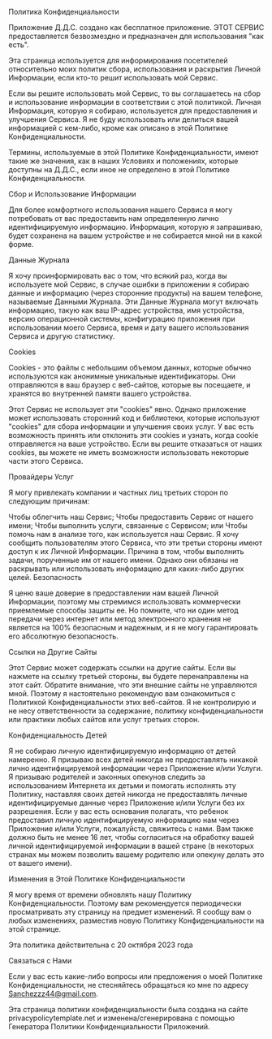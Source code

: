 Политика Конфиденциальности

 Приложение Д.Д.С. создано как бесплатное приложение. ЭТОТ СЕРВИС предоставляется безвозмездно и предназначен для использования "как есть".

Эта страница используется для информирования посетителей относительно моих политик сбора, использования и раскрытия Личной Информации, если кто-то решит использовать мой Сервис.

Если вы решите использовать мой Сервис, то вы соглашаетесь на сбор и использование информации в соответствии с этой политикой. Личная Информация, которую я собираю, используется для предоставления и улучшения Сервиса. Я не буду использовать или делиться вашей информацией с кем-либо, кроме как описано в этой Политике Конфиденциальности.

Термины, используемые в этой Политике Конфиденциальности, имеют такие же значения, как в наших Условиях и положениях, которые доступны на Д.Д.С., если иное не определено в этой Политике Конфиденциальности.

Сбор и Использование Информации

Для более комфортного использования нашего Сервиса я могу потребовать от вас предоставить нам определенную лично идентифицируемую информацию. Информация, которую я запрашиваю, будет сохранена на вашем устройстве и не собирается мной ни в какой форме.

Данные Журнала

Я хочу проинформировать вас о том, что всякий раз, когда вы используете мой Сервис, в случае ошибки в приложении я собираю данные и информацию (через сторонние продукты) на вашем телефоне, называемые Данными Журнала. Эти Данные Журнала могут включать информацию, такую как ваш IP-адрес устройства, имя устройства, версию операционной системы, конфигурацию приложения при использовании моего Сервиса, время и дату вашего использования Сервиса и другую статистику.

Cookies

Cookies - это файлы с небольшим объемом данных, которые обычно используются как анонимные уникальные идентификаторы. Они отправляются в ваш браузер с веб-сайтов, которые вы посещаете, и хранятся во внутренней памяти вашего устройства.

Этот Сервис не использует эти "cookies" явно. Однако приложение может использовать сторонний код и библиотеки, которые используют "cookies" для сбора информации и улучшения своих услуг. У вас есть возможность принять или отклонить эти cookies и узнать, когда cookie отправляется на ваше устройство. Если вы решите отказаться от наших cookies, вы можете не иметь возможности использовать некоторые части этого Сервиса.

Провайдеры Услуг

Я могу привлекать компании и частных лиц третьих сторон по следующим причинам:

Чтобы облегчить наш Сервис;
Чтобы предоставить Сервис от нашего имени;
Чтобы выполнить услуги, связанные с Сервисом; или
Чтобы помочь нам в анализе того, как используется наш Сервис.
Я хочу сообщить пользователям этого Сервиса, что эти третьи стороны имеют доступ к их Личной Информации. Причина в том, чтобы выполнить задачи, порученные им от нашего имени. Однако они обязаны не раскрывать или использовать информацию для каких-либо других целей.
Безопасность

Я ценю ваше доверие в предоставлении нам вашей Личной Информации, поэтому мы стремимся использовать коммерчески приемлемые способы защиты ее. Но помните, что ни один метод передачи через интернет или метод электронного хранения не является на 100% безопасным и надежным, и я не могу гарантировать его абсолютную безопасность.

Ссылки на Другие Сайты

Этот Сервис может содержать ссылки на другие сайты. Если вы нажмете на ссылку третьей стороны, вы будете перенаправлены на этот сайт. Обратите внимание, что эти внешние сайты не управляются мной. Поэтому я настоятельно рекомендую вам ознакомиться с Политикой Конфиденциальности этих веб-сайтов. Я не контролирую и не несу ответственности за содержание, политику конфиденциальности или практики любых сайтов или услуг третьих сторон.

Конфиденциальность Детей

Я не собираю личную идентифицируемую информацию от детей намеренно. Я призываю всех детей никогда не предоставлять никакой лично идентифицируемой информации через Приложение и/или Услуги. Я призываю родителей и законных опекунов следить за использованием Интернета их детьми и помогать исполнять эту Политику, наставляя своих детей никогда не предоставлять личные идентифицируемые данные через Приложение и/или Услуги без их разрешения. Если у вас есть основания полагать, что ребенок предоставил личную идентифицируемую информацию нам через Приложение и/или Услуги, пожалуйста, свяжитесь с нами. Вам также должно быть не менее 16 лет, чтобы согласиться на обработку вашей личной идентифицируемой информации в вашей стране (в некоторых странах мы можем позволить вашему родителю или опекуну делать это от вашего имени).

Изменения в Этой Политике Конфиденциальности

Я могу время от времени обновлять нашу Политику Конфиденциальности. Поэтому вам рекомендуется периодически просматривать эту страницу на предмет изменений. Я сообщу вам о любых изменениях, разместив новую Политику Конфиденциальности на этой странице.

Эта политика действительна с 20 октября 2023 года

Связаться с Нами

Если у вас есть какие-либо вопросы или предложения о моей Политике Конфиденциальности, не стесняйтесь обращаться ко мне по адресу Sanchezzz44@gmail.com.

Эта страница политики конфиденциальности была создана на сайте privacypolicytemplate.net и изменена/сгенерирована с помощью Генератора Политики Конфиденциальности Приложений.
